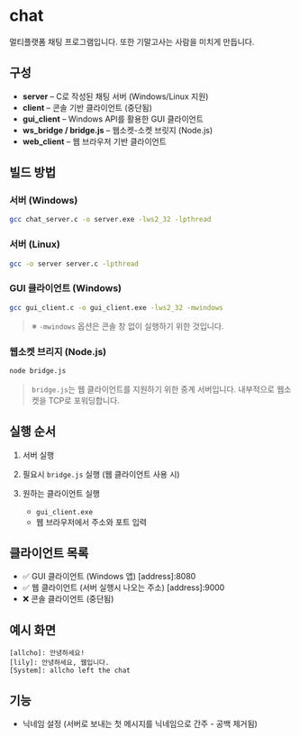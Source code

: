 # chat

멀티플랫폼 채팅 프로그램입니다. 또한 기말고사는 사람을 미치게 만듭니다.

## 구성

* **server** – C로 작성된 채팅 서버 (Windows/Linux 지원)
* **client** – 콘솔 기반 클라이언트 (중단됨)
* **gui\_client** – Windows API를 활용한 GUI 클라이언트
* **ws\_bridge / bridge.js** – 웹소켓-소켓 브릿지 (Node.js)
* **web\_client** – 웹 브라우저 기반 클라이언트

## 빌드 방법

### 서버 (Windows)

```bash
gcc chat_server.c -o server.exe -lws2_32 -lpthread
```

### 서버 (Linux)

```bash
gcc -o server server.c -lpthread
```

### GUI 클라이언트 (Windows)

```bash
gcc gui_client.c -o gui_client.exe -lws2_32 -mwindows
```

> ※ `-mwindows` 옵션은 콘솔 창 없이 실행하기 위한 것입니다.

### 웹소켓 브리지 (Node.js)

```bash
node bridge.js
```

> `bridge.js`는 웹 클라이언트를 지원하기 위한 중계 서버입니다. 내부적으로 웹소켓을 TCP로 포워딩합니다.

## 실행 순서

1. 서버 실행
2. 필요시 `bridge.js` 실행 (웹 클라이언트 사용 시)
3. 원하는 클라이언트 실행

   * `gui_client.exe`
   * 웹 브라우저에서 주소와 포트 입력

## 클라이언트 목록

* ✅ GUI 클라이언트 (Windows 앱) [address]:8080
* ✅ 웹 클라이언트 (서버 실행시 나오는 주소) [address]:9000
* ❌ 콘솔 클라이언트 (중단됨)

## 예시 화면

```
[allcho]: 안녕하세요!
[lily]: 안녕하세요, 웹입니다.
[System]: allcho left the chat
```

## 기능
* 닉네임 설정 (서버로 보내는 첫 메시지를 닉네임으로 간주 - 공백 제거됨)
